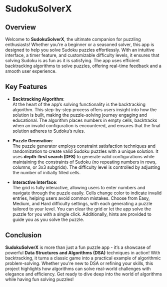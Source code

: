 # SudokuSolverX

## Overview
Welcome to **SudokuSolverX**, the ultimate companion for puzzling enthusiasts! Whether you're a beginner or a seasoned solver, this app is designed to help you solve Sudoku puzzles effortlessly. With an intuitive interface, a timer feature, and customizable difficulty levels, it ensures that solving Sudoku is as fun as it is satisfying. The app uses efficient backtracking algorithms to solve puzzles, offering real-time feedback and a smooth user experience.

## Key Features

- **Backtracking Algorithm**:  
At the heart of the app’s solving functionality is the backtracking algorithm. This step-by-step process offers users insight into how the solution is built, making the puzzle-solving journey engaging and educational. The algorithm places numbers in empty cells, backtracks when an invalid configuration is encountered, and ensures that the final solution adheres to Sudoku’s rules.

- **Puzzle Generation**:  
The puzzle generator employs constraint satisfaction techniques and randomization to create valid Sudoku puzzles with a unique solution. It uses **depth-first search (DFS)** to generate valid configurations while maintaining the constraints of Sudoku (no repeating numbers in rows, columns, or 3x3 subgrids). The difficulty level is controlled by adjusting the number of initially filled cells.

- **Interactive Interface**:  
The grid is fully interactive, allowing users to enter numbers and navigate through the puzzle easily. Cells change color to indicate invalid entries, helping users avoid common mistakes. Choose from Easy, Medium, and Hard difficulty settings, with each generating a puzzle tailored to your level. You can clear the grid or let the app solve the puzzle for you with a single click. Additionally, hints are provided to guide you as you solve the puzzle.

## Conclusion
**SudokuSolverX** is more than just a fun puzzle app - it’s a showcase of powerful **Data Structures and Algorithms (DSA)** techniques in action! With backtracking, it turns a classic game into a practical example of algorithmic problem-solving. Whether you're new to DSA or refining your skills, this project highlights how algorithms can solve real-world challenges with elegance and efficiency. Get ready to dive deep into the world of algorithms while having fun solving puzzles!
